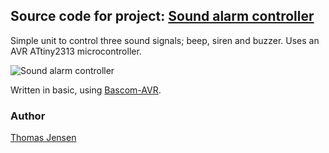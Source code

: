 ## Source code for project: [Sound alarm controller](https://uctrl.io/p/161)

Simple unit to control three sound signals; beep, siren and buzzer. Uses an AVR ATtiny2313 microcontroller.

![Sound alarm controller](http://i.imgur.com/y2i9SiXl.jpg)

Written in basic, using [Bascom-AVR](http://www.mcselec.com/).

### Author
[Thomas Jensen](https://uctrl.io/@hebron)
